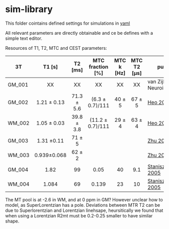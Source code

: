 # sim-library
This folder cointains defined settings for simulations in [yaml](https://yaml.org/)

All relevant parameters are directly obtainable and ce be defines with a simple text editor.


Resources of T1, T2, MTC  and CEST parameters:

|  3T  | T1 [s]      | T2 [ms]     |MTC fraction [%]  |  MTC k [Hz] | MTC T2 [µs]| pub |
| ---- |:-----------:|:-----------:| :---:            |:---:        |:---:         | ---- |
| GM_001| XX          |   XX        |     XX        |   XX        |  XX         | van Zijl Neuroimage   |
| GM_002| 1.21 ± 0.13 |  71.3 ± 5.6 | (6.3 ± 0.7)/111  |    40 ± 5   | 67 ± 5      | [Heo 2019](https://www.ncbi.nlm.nih.gov/pmc/articles/PMC6422734/)    |
| WM_002| 1.05 ± 0.03 |  39.8 ± 3.8 | (11.2 ± 0.7)/111 |    29 ± 4   | 63 ± 4      | [Heo 2019](https://www.ncbi.nlm.nih.gov/pmc/articles/PMC6422734/)    |
| GM_003| 1.31 ±0.11  |   71  ± 5   |                  |             |             | [Zhu 2014](https://cds.ismrm.org/protected/14MPresentations/abstracts/3208.pdf)     |
| WM_003| 0.939±0.068 |  62 ± 2     |                  |             |             | [Zhu 2014](https://cds.ismrm.org/protected/14MPresentations/abstracts/3208.pdf)     |
| GM_004| 1.82        |   99        |     0.05         |   40        |  9.1        | [Stanisz 2005](https://doi.org/10.1002/mrm.20605)    |
| WM_004| 1.084       |   69        |     0.139        |   23        |  10         | [Stanisz 2005](https://doi.org/10.1002/mrm.20605)    |


The MT pool is at -2.6 in WM, and at 0 ppm in GM? However unclear how to model, as SuperLorentzian has a pole.
Deviations between MTR T2 can be due to Superlorentzian and Lorentzian linehsape, heursitically we found that when using a Lorentzian R2mt must be 0.2-0.25 smaller to have similar shape.

